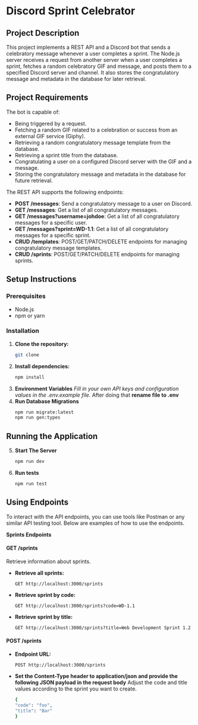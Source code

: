 # Discord Sprint Celebrator

## Project Description

This project implements a REST API and a Discord bot that sends a celebratory message whenever a user completes a sprint. The Node.js server receives a request from another server when a user completes a sprint, fetches a random celebratory GIF and message, and posts them to a specified Discord server and channel. It also stores the congratulatory message and metadata in the database for later retrieval.

## Project Requirements

The bot is capable of:
- Being triggered by a request.
- Fetching a random GIF related to a celebration or success from an external GIF service (Giphy).
- Retrieving a random congratulatory message template from the database.
- Retrieving a sprint title from the database.
- Congratulating a user on a configured Discord server with the GIF and a message.
- Storing the congratulatory message and metadata in the database for future retrieval.

The REST API supports the following endpoints:
- **POST /messages**: Send a congratulatory message to a user on Discord.
- **GET /messages**: Get a list of all congratulatory messages.
- **GET /messages?username=johdoe**: Get a list of all congratulatory messages for a specific user.
- **GET /messages?sprint=WD-1.1**: Get a list of all congratulatory messages for a specific sprint.
- **CRUD /templates**: POST/GET/PATCH/DELETE endpoints for managing congratulatory message templates.
- **CRUD /sprints**: POST/GET/PATCH/DELETE endpoints for managing sprints.

## Setup Instructions

### Prerequisites

- Node.js
- npm or yarn

### Installation

1. **Clone the repository:**
   ```sh
   git clone 
2. **Install dependencies:**
   ```sh
   npm install
3.  **Environment Variables**
   _Fill in your own API keys and configuration values in the .env.example file._ After doing that **rename file to .env**
4. **Run Database Migrations**
   ```sh
   npm run migrate:latest
   npm run gen:types

## Running the Application
5. **Start The Server**
   ```sh
   npm run dev
6. **Run tests**
   ```sh
   npm run test  

## Using Endpoints
To interact with the API endpoints, you can use tools like Postman or any similar API testing tool. Below are examples of how to use the endpoints.

**Sprints Endpoints**
#### GET /sprints

Retrieve information about sprints.
- **Retrieve all sprints:**

  ```http
  GET http://localhost:3000/sprints
- **Retrieve sprint by code:**

  ```http
  GET http://localhost:3000/sprints?code=WD-1.1
- **Retrieve sprint by title:**

  ```http
  GET http://localhost:3000/sprints?title=Web Development Sprint 1.2

#### POST /sprints
- **Endpoint URL:**

  ```http
  POST http://localhost:3000/sprints
- **Set the Content-Type header to application/json and provide the following JSON payload in the request body** Adjust the code and title values according to the sprint you want to create.

  ```sh
  {
  "code": "foo",
  "title": "Bar"
  }
